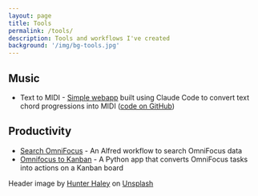 ```yaml
---
layout: page
title: Tools
permalink: /tools/
description: Tools and workflows I've created
background: '/img/bg-tools.jpg'
---
```


## Music

- Text to MIDI - [Simple webapp](./text-to-midi/index.html) built using Claude Code to convert text chord progressions into MIDI ([code on GitHub](https://github.com/rhydlewis/text-to-midi))

## Productivity

- [Search OmniFocus](https://github.com/rhydlewis/alfred-search-omnifocus) - An Alfred workflow to search OmniFocus data
- [Omnifocus to Kanban](https://github.com/rhydlewis/omnifocus-to-kanban) - A Python app that converts OmniFocus tasks into actions on a Kanban board

<span class="caption">
Header image by <a href="https://unsplash.com/@hnhmarketing?utm_content=creditCopyText&utm_medium=referral&utm_source=unsplash">Hunter Haley</a> on <a href="https://unsplash.com/photos/four-handheld-tools-on-board-s8OO2-t-HmQ?utm_content=creditCopyText&utm_medium=referral&utm_source=unsplash">Unsplash</a>
</span>